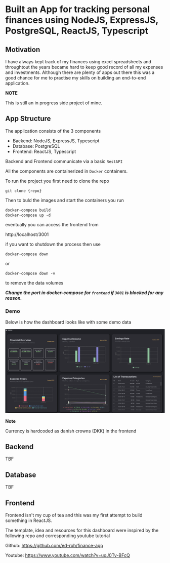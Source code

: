 # Built an App for tracking personal finances using NodeJS, ExpressJS, PostgreSQL, ReactJS, Typescript

## Motivation
I have always kept track of my finances using excel spreadsheets and throughtout the years became hard to keep good record of all my expenses and investments.
Although there are plenty of apps out there this was a good chance for me to practise my skills on building an end-to-end application.

**NOTE** 

This is still an in progress side project of mine. 

## App Structure

The application consists of the 3 components

- Backend: NodeJS, ExpressJS, Typescript
- Database: PostgreSQL
- Frontend: ReactJS, Typescript

Backend and Frontend communicate via a basic `RestAPI`

All the components are containerized in `Docker` containers.

To run the project you first need to clone the repo
```
git clone {repo}
```

Then to buld the images and start the containers you run

```
docker-compose build
docker-compose up -d
```
eventually you can access the frontend from

http://localhost/3001

if you want to shutdown the process then use
````
docker-compose down 
````
or
````
docker-compose down -v
````
to remove the data volumes

***Change the port in docker-compose for `frontend` if `3001` is blocked for any reason.***

### Demo
Below is how the dashboard looks like with some demo data

![](images/demoDash.png)

**Note** 

Currency is hardcoded as danish crowns (DKK) in the frontend

## Backend
TBF
## Database
TBF
## Frontend

Frontend isn't my cup of tea and this was my first attempt to build something in ReactJS.

The template, idea and resources for this dashboard were inspired by the following repo and corresponding youtube tutorial

Github: https://github.com/ed-roh/finance-app

Youtube: https://www.youtube.com/watch?v=uoJ0Tv-BFcQ